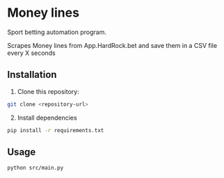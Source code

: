 # Money lines

Sport betting automation program.

Scrapes Money lines from App.HardRock.bet and save them in a CSV file every X seconds

## Installation

1. Clone this repository:

```sh
git clone <repository-url>
```

2. Install dependencies

```sh
pip install -r requirements.txt
```

## Usage

```sh
python src/main.py
```